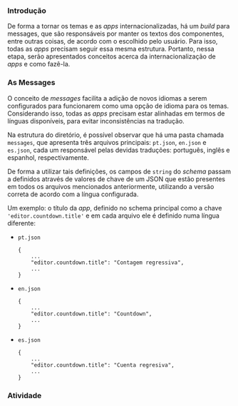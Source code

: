 ### Introdução
De forma a tornar os temas e as *apps* internacionalizadas, há um *build* para messages, que são responsáveis por manter os textos dos componentes, entre outras coisas, de acordo com o escolhido pelo usuário. Para isso, todas as *apps*  precisam seguir essa mesma estrutura. Portanto, nessa etapa, serão apresentados conceitos acerca da internacionalização de *apps* e como fazê-la. 

### As Messages
O conceito de *messages* facilita a adição de novos idiomas a serem configurados para funcionarem como uma opção de idioma para os temas. Considerando isso, todas as *apps* precisam estar alinhadas em termos de línguas disponíveis, para evitar inconsistências na tradução.

Na estrutura do diretório, é possível observar que há uma pasta chamada `messages`, que apresenta três arquivos principais: `pt.json`, `en.json` e `es.json`, cada um responsável pelas devidas traduções: português, inglês e espanhol, respectivamente.

De forma a utilizar tais definições, os campos de `string` do *schema* passam a definidos através de valores de chave de um JSON que estão presentes em todos os arquivos mencionados anteriormente, utilizando a versão correta de acordo com a língua configurada.

Um exemplo: o título da *app*, definido no schema principal como a chave `'editor.countdown.title'` e em cada arquivo ele é definido numa língua diferente:

* `pt.json`
    ```
    {
        ...
        "editor.countdown.title": "Contagem regressiva",
        ...
    }
    ```

* `en.json`
    ```
    {
        ...
        "editor.countdown.title": "Countdown",
        ...
    }
    ```

* `es.json`
    ```
    {
        ...
        "editor.countdown.title": "Cuenta regresiva",
        ...
    }
    ```

### Atividade